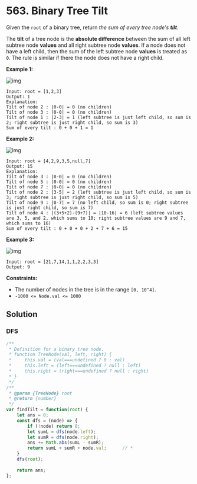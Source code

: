 # 563. Binary Tree Tilt

Given the `root` of a binary tree, return *the sum of every tree node's **tilt**.*

The **tilt** of a tree node is the **absolute difference** between the sum of all left subtree node **values** and all right subtree node **values**. If a node does not have a left child, then the sum of the left subtree node **values** is treated as `0`. The rule is similar if there the node does not have a right child.

 

**Example 1:**

![img](https://assets.leetcode.com/uploads/2020/10/20/tilt1.jpg)

```
Input: root = [1,2,3]
Output: 1
Explanation: 
Tilt of node 2 : |0-0| = 0 (no children)
Tilt of node 3 : |0-0| = 0 (no children)
Tilt of node 1 : |2-3| = 1 (left subtree is just left child, so sum is 2; right subtree is just right child, so sum is 3)
Sum of every tilt : 0 + 0 + 1 = 1
```

**Example 2:**

![img](https://assets.leetcode.com/uploads/2020/10/20/tilt2.jpg)

```
Input: root = [4,2,9,3,5,null,7]
Output: 15
Explanation: 
Tilt of node 3 : |0-0| = 0 (no children)
Tilt of node 5 : |0-0| = 0 (no children)
Tilt of node 7 : |0-0| = 0 (no children)
Tilt of node 2 : |3-5| = 2 (left subtree is just left child, so sum is 3; right subtree is just right child, so sum is 5)
Tilt of node 9 : |0-7| = 7 (no left child, so sum is 0; right subtree is just right child, so sum is 7)
Tilt of node 4 : |(3+5+2)-(9+7)| = |10-16| = 6 (left subtree values are 3, 5, and 2, which sums to 10; right subtree values are 9 and 7, which sums to 16)
Sum of every tilt : 0 + 0 + 0 + 2 + 7 + 6 = 15
```

**Example 3:**

![img](https://assets.leetcode.com/uploads/2020/10/20/tilt3.jpg)

```
Input: root = [21,7,14,1,1,2,2,3,3]
Output: 9
```

 

**Constraints:**

- The number of nodes in the tree is in the range `[0, 10^4]`.
- `-1000 <= Node.val <= 1000`

## Solution

### DFS

```js
/**
 * Definition for a binary tree node.
 * function TreeNode(val, left, right) {
 *     this.val = (val===undefined ? 0 : val)
 *     this.left = (left===undefined ? null : left)
 *     this.right = (right===undefined ? null : right)
 * }
 */
/**
 * @param {TreeNode} root
 * @return {number}
 */
var findTilt = function(root) {
    let ans = 0;
    const dfs = (node) => {
        if (!node) return 0;
        let sumL = dfs(node.left);
        let sumR = dfs(node.right);
        ans += Math.abs(sumL - sumR);
        return sumL + sumR + node.val;		// *
    }
    dfs(root);
    
    return ans;
};
```

